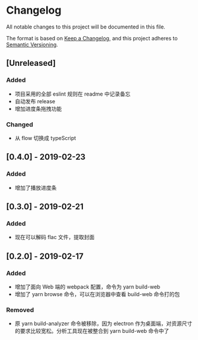 # Changelog

All notable changes to this project will be documented in this file.

The format is based on [Keep a Changelog](https://keepachangelog.com/en/1.0.0/),
and this project adheres to [Semantic Versioning](https://semver.org/spec/v2.0.0.html).

## [Unreleased]

### Added

- 项目采用的全部 eslint 规则在 readme 中记录备忘
- 自动发布 release
- 增加进度条拖拽功能

### Changed

- 从 flow 切换成 typeScript

## [0.4.0] - 2019-02-23

### Added

- 增加了播放进度条

## [0.3.0] - 2019-02-21

### Added

- 现在可以解码 flac 文件，提取封面

## [0.2.0] - 2019-02-17

### Added

- 增加了面向 Web 端的 webpack 配置，命令为 yarn build-web
- 增加了 yarn browse 命令，可以在浏览器中查看 build-web 命令打的包

### Removed

- 原 yarn build-analyzer 命令被移除，因为 electron 作为桌面端，对资源尺寸的要求比较宽松。分析工具现在被整合到 yarn build-web 命令中了
